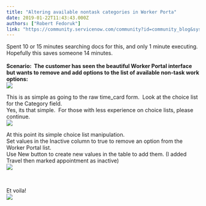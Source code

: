 ```yaml
---
title: "Altering available nontask categories in Worker Porta"
date: 2019-01-22T11:43:43.000Z
authors: ["Robert Fedoruk"]
link: "https://community.servicenow.com/community?id=community_blog&sys_id=499d05d7db0baf00fa192183ca9619f8"
---
```

<p>Spent 10 or 15 minutes searching docs for this, and only 1 minute executing.  Hopefully this saves someone 14 minutes.  <br /><br /><strong>Scenario:  The customer has seen the beautiful Worker Portal interface but wants to remove and add options to the list of available non-task work options:<br /><img src="c76c8993db0baf00fa192183ca9619ba.iix" /><br /></strong></p>
<p>This is as simple as going to the raw time_card form.  Look at the choice list for the Category field.  <br />Yes, its that simple.  For those with less experience on choice lists, please continue.<br /><img src="88bc8117db0baf00fa192183ca9619de.iix" /></p>
<p>At this point its simple choice list manipulation.<br />Set values in the Inactive column to true to remove an option from the Worker Portal list.<br />Use New button to create new values in the table to add them. (I added Travel then marked appointment as inactive)<br /><img src="cb2d0957db0baf00fa192183ca961933.iix" /></p>
<p> </p>
<p>Et voila!<br /><img src="497dcd97db0baf00fa192183ca961949.iix" /></p>